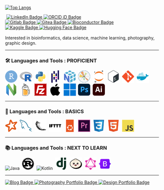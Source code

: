 <!-- 
Info on badges an logos:
https://shields.io/badges
https://shields.io/docs/logos
https://simpleicons.org
-->

[![Top Langs](https://github-readme-stats.vercel.app/api/top-langs/?username=NCMBianchi&size_weight=0.5&count_weight=0.5&layout=compact&theme=default)](https://github.com/anuraghazra/github-readme-stats)

<div id="badges">
  <img src="https://komarev.com/ghpvc/?username=ncmbianchi&color=red" alt=""/>
  <a href="https://www.linkedin.com/in/ncmbianchi/">
    <img src="https://img.shields.io/badge/CV-LinkedIn-0A66C2?logo=Read.cv&logoColor=white" alt="LinkedIn Badge"/>
    </a>
  <a href="https://orcid.org/0009-0000-4202-7154">
    <img src="https://img.shields.io/badge/CV-orcID-A6CE39?logo=orcid&logoColor=white" alt="ORCID iD Badge"/>
    </a>
  <br>
  <a href="https://gitlab.com/NCMBianchi">
    <img src="https://img.shields.io/badge/code-gitlab-FC6D26?logo=gitlab&logoColor=white" alt="Gitlab Badge"/>
    </a>
  <a href="https://gitea.com/ncmbianchi">
    <img src="https://img.shields.io/badge/code-gitea-609926?logo=gitea&logoColor=white" alt="Gitea Badge"/>
    </a>
  <a href="https://support.bioconductor.org/u/80934/">
    <img src="https://img.shields.io/badge/code-bioconductor-1A81C2?logo=r&logoColor=white" alt="Bioconductor Badge"/>
    </a>
  <br>
  <a href="https://www.kaggle.com/nbianchi">
    <img src="https://img.shields.io/badge/code-kaggle-20BEFF?logo=kaggle&logoColor=white" alt="Kaggle Badge"/>
    </a>
  <a href="https://huggingface.co/NCMBianchi">
    <img src="https://img.shields.io/badge/code-huggingface-FFD21E?logo=huggingface&logoColor=white" alt="Hugging Face Badge"/>
    </a>
</div>

<br>
<div id="header">
  Interested in bioinformatics, data science, machine learning, photography, graphic design.
</div>


---

### :hammer_and_wrench: Languages and Tools : PROFICIENT

<div>
  <img src="https://github.com/devicons/devicon/blob/master/icons/rstudio/rstudio-original.svg" title="Rstudio" alt="Rstudio" width="40" height="40"/>&nbsp;
  <img src="https://github.com/devicons/devicon/blob/master/icons/r/r-original.svg" title="R" alt="R" width="40" height="40"/>&nbsp;
  <img src="https://github.com/devicons/devicon/blob/master/icons/python/python-original.svg" title="Python" alt="Python" width="40" height="40"/>&nbsp;
  <img src="https://github.com/devicons/devicon/blob/master/icons/pandas/pandas-original.svg" title="Pandas" alt="Pandas" width="40" height="40"/>&nbsp;
  <img src="https://github.com/devicons/devicon/blob/master/icons/numpy/numpy-original.svg" title="Numpy" alt="Numpy" width="40" height="40"/>&nbsp;
  <img src="https://github.com/devicons/devicon/blob/master/icons/matplotlib/matplotlib-original.svg" title="Matplotlib" alt="Matplotlib" width="40" height="40"/>&nbsp;
  <img src="https://github.com/devicons/devicon/blob/master/icons/jupyter/jupyter-original.svg" title="Jupyter" alt="Jupyter" width="40" height="40"/>&nbsp;
  <img src="https://github.com/devicons/devicon/blob/master/icons/bash/bash-original.svg" title="Bash" alt="Bash" width="40" height="40"/>&nbsp;
  <img src="https://github.com/devicons/devicon/blob/master/icons/git/git-original.svg" title="Git" alt="Git" width="40" height="40"/>&nbsp;
  <img src="https://github.com/devicons/devicon/blob/master/icons/docker/docker-plain.svg" title="Docker" alt="Docker" width="40" height="40"/>&nbsp;
  <img src="https://github.com/devicons/devicon/blob/master/icons/neovim/neovim-original.svg" title="Neovim" alt="Neovim" width="40" height="40"/>&nbsp;
  <img src="https://github.com/devicons/devicon/blob/master/icons/homebrew/homebrew-original.svg" title="Homebrew" alt="Homebrew" width="40" height="40"/>&nbsp;
  <img src="https://github.com/devicons/devicon/blob/master/icons/filezilla/filezilla-plain.svg" title="Filezilla" alt="Filezilla" width="40" height="40"/>&nbsp;
  <img src="https://github.com/devicons/devicon/blob/master/icons/apple/apple-original.svg" title="Apple" alt="Apple" width="40" height="40"/>&nbsp;
  <img src="https://github.com/devicons/devicon/blob/master/icons/windows11/windows11-original.svg" title="Windows11" alt="Windows11" width="40" height="40"/>&nbsp;
  <img src="https://github.com/devicons/devicon/blob/master/icons/photoshop/photoshop-original.svg" title="Photoshop" alt="Photoshop" width="40" height="40"/>&nbsp;
  <img src="https://github.com/devicons/devicon/blob/master/icons/illustrator/illustrator-plain.svg" title="Illustrator" alt="Illustrator" width="40" height="40"/>&nbsp;
</div>

---

### :wrench: Languages and Tools : BASICS

<div>
  <img src="https://github.com/devicons/devicon/blob/master/icons/apachespark/apachespark-original.svg" title="ApacheSpark" alt="ApacheSpark" width="40" height="40"/>&nbsp;
  <img src="https://github.com/devicons/devicon/blob/master/icons/mysql/mysql-original.svg" title="MySQL" alt="MySQL" width="40" height="40"/>&nbsp;
  <img src="https://github.com/devicons/devicon/blob/master/icons/flask/flask-original.svg" title="Flask" alt="Flask" width="40" height="40"/>&nbsp;
  <img src="https://github.com/devicons/devicon/blob/master/icons/ifttt/ifttt-original.svg" title="IFTTT" alt="IFTTT" width="40" height="40"/>&nbsp;
  <img src="https://github.com/devicons/devicon/blob/master/icons/ubuntu/ubuntu-original.svg" title="Ubuntu" alt="Ubuntu" width="40" height="40"/>&nbsp;
  <img src="https://github.com/devicons/devicon/blob/master/icons/premierepro/premierepro-original.svg" title="PremierePro" alt="PremierePro" width="40" height="40"/>&nbsp;
  <img src="https://github.com/devicons/devicon/blob/master/icons/css3/css3-original.svg" title="CSS" alt="CSS" width="40" height="40"/>&nbsp;
  <img src="https://github.com/devicons/devicon/blob/master/icons/html5/html5-original.svg" title="HTML" alt="HTML" width="40" height="40"/>&nbsp;
  <img src="https://github.com/devicons/devicon/blob/master/icons/javascript/javascript-original.svg" title="Javascript" alt="Javascript" width="40" height="40"/>&nbsp;
</div>

---

### 📚 Languages and Tools : NEXT TO LEARN

<div>
  <img src="https://cdn.jsdelivr.net/gh/devicons/devicon@latest/icons/java/java-original.svg" title="Java" alt="Java" width="40" height="40"/>&nbsp;
  <img src="https://github.com/devicons/devicon/blob/master/icons/rust/rust-original.svg" title="Rust" alt="Rust" width="40" height="40"/>&nbsp;
  <img src="https://cdn.jsdelivr.net/gh/devicons/devicon@latest/icons/kotlin/kotlin-original.svg" title="Kotlin" alt="Kotlin" width="40" height="40"/>&nbsp;
  <img src="https://github.com/devicons/devicon/blob/master/icons/django/django-plain.svg" title="Django" alt="Django" width="40" height="40"/>&nbsp;
  <img src="https://github.com/devicons/devicon/blob/master/icons/bun/bun-original.svg" title="Bun" alt="Bun" width="40" height="40"/>&nbsp;
  <img src="https://github.com/devicons/devicon/blob/master/icons/graphql/graphql-plain.svg" title="GraphQL" alt="GraphQL" width="40" height="40"/>&nbsp;
  <img src="https://github.com/devicons/devicon/blob/master/icons/bootstrap/bootstrap-original.svg" title="Bootstrap" alt="Bootstrap" width="40" height="40"/>&nbsp;
</div>


---



<div>
  <a href="https://goshootit.net">
    <img src="https://img.shields.io/badge/personal-blog-21759B?logo=wordpress&logoColor=white" alt="Blog Badge"/>
    </a>
  <a href="https://goshootit.myportfolio.com">
    <img src="https://img.shields.io/badge/personal-photography-ED2224?logo=adobe&logoColor=darkred" alt="Photography Portfolio Badge"/>
    </a>
  <a href="https://www.behance.net/NCMBianchi">
    <img src="https://img.shields.io/badge/personal-design-1769FF?logo=behance&logoColor=white" alt="Design Portfolio Badge"/>
    </a>
</div>
